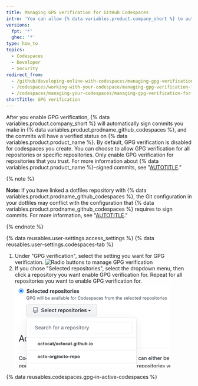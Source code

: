 ```yaml
---
title: Managing GPG verification for GitHub Codespaces
intro: 'You can allow {% data variables.product.company_short %} to automatically use GPG to sign commits you make in your codespaces, so other people can be confident that the changes come from a trusted source.'
versions:
  fpt: '*'
  ghec: '*'
type: how_to
topics:
  - Codespaces
  - Developer
  - Security
redirect_from:
  - /github/developing-online-with-codespaces/managing-gpg-verification-for-codespaces
  - /codespaces/working-with-your-codespace/managing-gpg-verification-for-codespaces
  - /codespaces/managing-your-codespaces/managing-gpg-verification-for-codespaces
shortTitle: GPG verification
---
```




After you enable GPG verification, {% data variables.product.company_short %} will automatically sign commits you make in {% data variables.product.prodname_github_codespaces %}, and the commits will have a verified status on {% data variables.product.product_name %}. By default, GPG verification is disabled for codespaces you create. You can choose to allow GPG verification for all repositories or specific repositories. Only enable GPG verification for repositories that you trust. For more information about {% data variables.product.product_name %}-signed commits, see "[AUTOTITLE](/authentication/managing-commit-signature-verification/about-commit-signature-verification)."

{% note %}

**Note:** If you have linked a dotfiles repository with {% data variables.product.prodname_github_codespaces %}, the Git configuration in your dotfiles may conflict with the configuration that {% data variables.product.prodname_github_codespaces %} requires to sign commits. For more information, see "[AUTOTITLE](/codespaces/troubleshooting/troubleshooting-gpg-verification-for-github-codespaces)."

{% endnote %}

{% data reusables.user-settings.access_settings %}
{% data reusables.user-settings.codespaces-tab %}
1. Under "GPG verification", select the setting you want for GPG verification.
  ![Radio buttons to manage GPG verification](/assets/images/help/settings/codespaces-gpg-verification-radio-buttons.png)
1. If you chose "Selected repositories", select the dropdown menu, then click a repository you want enable GPG verification for. Repeat for all repositories you want to enable GPG verification for.
  !["Selected repositories" dropdown menu](/assets/images/help/settings/codespaces-gpg-verification-repository-drop-down.png)

{% data reusables.codespaces.gpg-in-active-codespaces %}
